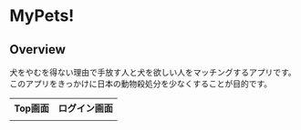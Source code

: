 <h1>MyPets!</h1>


<h2>Overview</h2>

<p>犬をやむを得ない理由で手放す人と犬を欲しい人をマッチングするアプリです。<br/>
このアプリをきっかけに日本の動物殺処分を少なくすることが目的です。
</p>

<table>
<tr>
<th>Top画面</th>
<th>ログイン画面</th>
<!-- <th>ユーザー画面</th>
<th>他ユーザー詳細画面</th>
<th>検索画面</th>
<th>ワンちゃんの詳細画面</th> -->

</tr>
<tr>
<td><img</td></tr>

</table>